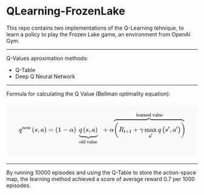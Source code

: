 # QLearning-FrozenLake


This repo contains two implementations of the Q-Learning tehnique, to learn a policy to play the Frozen Lake game, an environment from OpenAI Gym.

---

Q-Values aproximation methods:
* Q-Table
* Deep Q Neural Network 

--- 

Formula for calculating the Q Value (Bellman optimality equation):

![alt text](Images/Q_value.jpg "Formula")

---

By running 10000 episodes and using the Q-Table to store the action-space map, the learning method achieved a score of average reward 0.7 per 1000 episodes.
